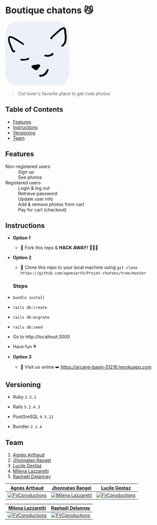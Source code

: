 # Boutique chatons :smirk_cat:
<a href="#"><img src="https://github.com/jhon-ran/logo_chatons/blob/master/images/chatons.jpg" width="200" height="200" title="Chatons logo" alt="logo"></a>
> Cat lover's favorite place to get cute photos

## Table of Contents

- [Features](#features)
- [Instructions](#instructions)
- [Versioning](#versioning)
- [Team](#team)


## Features
<dl>
  <dt>Non-registered users</dt>
  <dd>Sign up</dd>
  <dd>See photos</dd>

  <dt>Registered users</dt>
  <dd>Login & log out</dd>
  <dd>Retrieve password</dd>
  <dd>Update user info</dd>
  <dd>Add & remove photos from cart</dd>
  <dd>Pay for cart (checkout)</dd>
  <dd></dd>
</dl>

## Instructions

- **Option 1**
    - 🍴 Fork this repo & **HACK AWAY!** 🔨🔨🔨
    
- **Option 2**
    - 👯 Clone this repo to your local machine using `git clone https://github.com/agnesarth/Projet-chatons/tree/master`

    ### Steps
- `bundle install`
- `rails db:create`
- `rails db:migrate`
- `rails db:seed`
- Go to http://localhost:3000
- Have fun :heartpulse:

- **Option 3**
    - 👯 Visit us online :arrow_right: https://arcane-basin-51216.herokuapp.com

## Versioning

- Ruby ``2.5.1``

- Rails ``5.2.4.3``

- PostGreSQL ``9.5.21``

- Bundler ``2.1.4``

## Team

1. [Agnès Arthaud](https://github.com/agnesarth)
2. [Jhonnatan Rangel](https://github.com/jhon-ran)
3. [Lucile Gentaz](https://github.com/lgentaz) 
4. [Milena Lazzaretti](https://github.com/mil3zh) 
5. [Raphaël Delannay](https://github.com/Raphael-dln)

| <a href="https://github.com/agnesarth" target="_blank">**Agnès Arthaud**</a> | <a href="https://github.com/jhon-ran" target="_blank">**Jhonnatan Rangel**</a> | <a href="https://github.com/lgentaz" target="_blank">**Lucile Gentaz**</a> |
| :---: |:---:| :---:|
| [![FVCproductions](https://media-exp1.licdn.com/dms/image/C4E03AQGc8G50ruhuxw/profile-displayphoto-shrink_200_200/0?e=1596672000&v=beta&t=FjSX5gnxW5kGpsnedtBox2tTPWYDUsD5_4zlmRlDF4o)](http://fvcproductions.com)    | [![Milena Lazzaretti](https://media-exp1.licdn.com/dms/image/C4D03AQFyv7LyeCk-Cg/profile-displayphoto-shrink_200_200/0?e=1596672000&v=beta&t=reDt5eUTD7z4Zq9s4_pxzzRozorf0KS7fNhJLEKNbL4)](http://fvcproductions.com) | [![FVCproductions](https://media-exp1.licdn.com/dms/image/C5603AQHeNPSaa8cmoA/profile-displayphoto-shrink_200_200/0?e=1596672000&v=beta&t=EqumQNTG80Q9pUHbDn3d3KO1XGTBfIvvueUu4H20mrU)](http://fvcproductions.com)  |


| <a href="https://github.com/mil3zh" target="_blank">**Milena Lazzaretti**</a> | <a href="https://github.com/Raphael-dln" target="_blank">**Raphaël Delannay**</a> | 
| :---: |:---:|
| [![FVCproductions](https://static-exp1.licdn.com/sc/h/djzv59yelk5urv2ujlazfyvrk)](http://fvcproductions.com)    | [![FVCproductions](https://media-exp1.licdn.com/dms/image/C5603AQGeyV2izbUnLw/profile-displayphoto-shrink_200_200/0?e=1596672000&v=beta&t=iHKzNcCY21pzWYVTS_GdPwlDf1bHmIv2CLyLoWJTPyQ)](http://fvcproductions.com) | 
